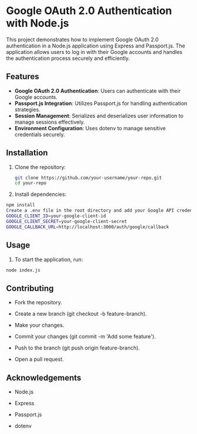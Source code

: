 # Google OAuth 2.0 Authentication with Node.js

This project demonstrates how to implement Google OAuth 2.0 authentication in a Node.js application using Express and Passport.js. The application allows users to log in with their Google accounts and handles the authentication process securely and efficiently.

## Features

- **Google OAuth 2.0 Authentication**: Users can authenticate with their Google accounts.
- **Passport.js Integration**: Utilizes Passport.js for handling authentication strategies.
- **Session Management**: Serializes and deserializes user information to manage sessions effectively.
- **Environment Configuration**: Uses dotenv to manage sensitive credentials securely.

## Installation

1. Clone the repository:
   ```sh
   git clone https://github.com/your-username/your-repo.git
   cd your-repo
2. Install dependencies:

  ```sh
npm install
Create a .env file in the root directory and add your Google API credentials:
GOOGLE_CLIENT_ID=your-google-client-id
GOOGLE_CLIENT_SECRET=your-google-client-secret
GOOGLE_CALLBACK_URL=http://localhost:3000/auth/google/callback
```
## Usage

1. To start the application, run:
  ```sh
node index.js
```

## Contributing

* Fork the repository.

* Create a new branch (git checkout -b feature-branch).


* Make your changes.

* Commit your changes (git commit -m 'Add some feature').

* Push to the branch (git push origin feature-branch).

* Open a pull request.


## Acknowledgements

* Node.js

* Express

* Passport.js

* dotenv

